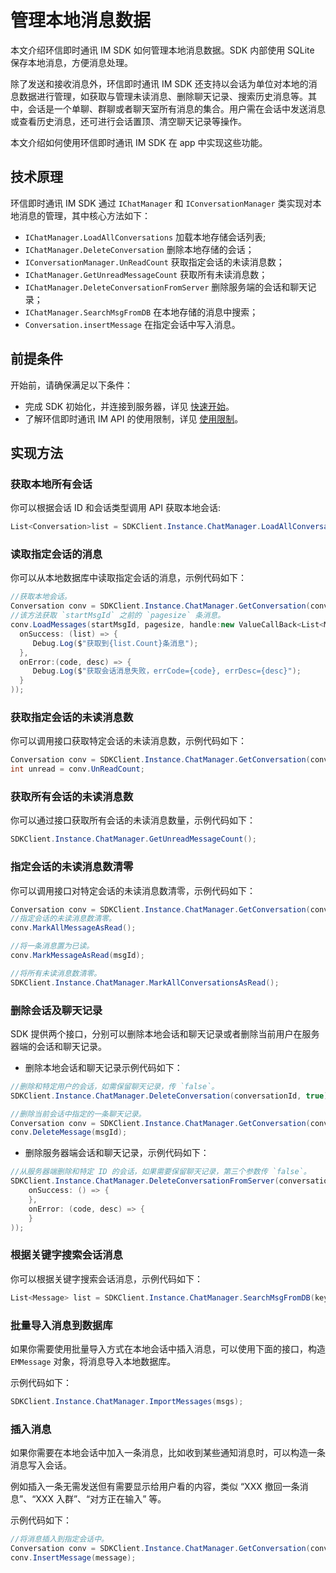 # 管理本地消息数据

<Toc />

本文介绍环信即时通讯 IM SDK 如何管理本地消息数据。SDK 内部使用 SQLite 保存本地消息，方便消息处理。

除了发送和接收消息外，环信即时通讯 IM SDK 还支持以会话为单位对本地的消息数据进行管理，如获取与管理未读消息、删除聊天记录、搜索历史消息等。其中，会话是一个单聊、群聊或者聊天室所有消息的集合。用户需在会话中发送消息或查看历史消息，还可进行会话置顶、清空聊天记录等操作。

本文介绍如何使用环信即时通讯 IM SDK 在 app 中实现这些功能。

## 技术原理

环信即时通讯 IM SDK 通过 `IChatManager` 和 `IConversationManager` 类实现对本地消息的管理，其中核心方法如下：

- `IChatManager.LoadAllConversations` 加载本地存储会话列表;
- `IChatManager.DeleteConversation` 删除本地存储的会话；
- `IConversationManager.UnReadCount` 获取指定会话的未读消息数；
- `IChatManager.GetUnreadMessageCount` 获取所有未读消息数；
- `IChatManager.DeleteConversationFromServer` 删除服务端的会话和聊天记录；
- `IChatManager.SearchMsgFromDB` 在本地存储的消息中搜索；
- `Conversation.insertMessage` 在指定会话中写入消息。

## 前提条件

开始前，请确保满足以下条件：

- 完成 SDK 初始化，并连接到服务器，详见 [快速开始](quickstart.html)。
- 了解环信即时通讯 IM API 的使用限制，详见 [使用限制](/product/limitation.html)。

## 实现方法

### 获取本地所有会话

你可以根据会话 ID 和会话类型调用 API 获取本地会话:

```csharp
List<Conversation>list = SDKClient.Instance.ChatManager.LoadAllConversations();
```

### 读取指定会话的消息

你可以从本地数据库中读取指定会话的消息，示例代码如下：

```csharp
//获取本地会话。
Conversation conv = SDKClient.Instance.ChatManager.GetConversation(conversationId, convType);
//该方法获取 `startMsgId` 之前的 `pagesize` 条消息。
conv.LoadMessages(startMsgId, pagesize, handle:new ValueCallBack<List<Message>>(
  onSuccess: (list) => {
     Debug.Log($"获取到{list.Count}条消息");
  },
  onError:(code, desc) => {
     Debug.Log($"获取会话消息失败，errCode={code}, errDesc={desc}");
  }
));
```

### 获取指定会话的未读消息数

你可以调用接口获取特定会话的未读消息数，示例代码如下：

```csharp
Conversation conv = SDKClient.Instance.ChatManager.GetConversation(conversationId, convType);
int unread = conv.UnReadCount;
```

### 获取所有会话的未读消息数

你可以通过接口获取所有会话的未读消息数量，示例代码如下：

```csharp
SDKClient.Instance.ChatManager.GetUnreadMessageCount();
```

### 指定会话的未读消息数清零

你可以调用接口对特定会话的未读消息数清零，示例代码如下：

```csharp
Conversation conv = SDKClient.Instance.ChatManager.GetConversation(conversationId, convType);
//指定会话的未读消息数清零。
conv.MarkAllMessageAsRead();

//将一条消息置为已读。
conv.MarkMessageAsRead(msgId);

//将所有未读消息数清零。
SDKClient.Instance.ChatManager.MarkAllConversationsAsRead();
```

### 删除会话及聊天记录

SDK 提供两个接口，分别可以删除本地会话和聊天记录或者删除当前用户在服务器端的会话和聊天记录。

- 删除本地会话和聊天记录示例代码如下：

```csharp
//删除和特定用户的会话，如需保留聊天记录，传 `false`。
SDKClient.Instance.ChatManager.DeleteConversation(conversationId, true);

//删除当前会话中指定的一条聊天记录。
Conversation conv = SDKClient.Instance.ChatManager.GetConversation(conversationId, convType);
conv.DeleteMessage(msgId);
```

- 删除服务器端会话和聊天记录，示例代码如下：

```csharp
//从服务器端删除和特定 ID 的会话，如果需要保留聊天记录，第三个参数传 `false`。
SDKClient.Instance.ChatManager.DeleteConversationFromServer(conversationId, type, true, new CallBack(
    onSuccess: () => {
    },
    onError: (code, desc) => {
    }
));
```

### 根据关键字搜索会话消息

你可以根据关键字搜索会话消息，示例代码如下：

```csharp
List<Message> list = SDKClient.Instance.ChatManager.SearchMsgFromDB(keywords, timeStamp, maxCount, from, MessageSearchDirection.UP);

```

### 批量导入消息到数据库

如果你需要使用批量导入方式在本地会话中插入消息，可以使用下面的接口，构造 `EMMessage` 对象，将消息导入本地数据库。

示例代码如下：

```csharp
SDKClient.Instance.ChatManager.ImportMessages(msgs);
```

### 插入消息

如果你需要在本地会话中加入一条消息，比如收到某些通知消息时，可以构造一条消息写入会话。

例如插入一条无需发送但有需要显示给用户看的内容，类似 “XXX 撤回一条消息”、“XXX 入群”、“对方正在输入” 等。

示例代码如下：

```csharp
//将消息插入到指定会话中。
Conversation conv = SDKClient.Instance.ChatManager.GetConversation(conversationId, convType);
conv.InsertMessage(message);
```
